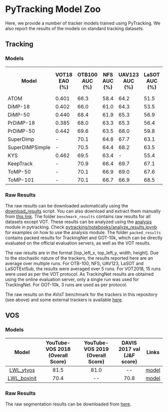 # PyTracking Model Zoo

Here, we provide a number of tracker models trained using PyTracking. We also report the results
of the models on standard tracking datasets.  

## Tracking
### Models

<table>
  <tr>
    <th>Model</th>
    <th>VOT18<br>EAO (%)</th>
    <th>OTB100<br>AUC (%)</th>
    <th>NFS<br>AUC (%)</th>
    <th>UAV123<br>AUC (%)</th>
    <th>LaSOT<br>AUC (%)</th>
    <th>LaSOTExtSub<br>AUC (%)</th>
    <th>TrackingNet<br>AUC (%)</th>
    <th>GOT-10k<br>AO (%)</th>
    <th>AVisT<br>AUC (%)</th>
    <th>Links</th>
  </tr>
  <tr>
    <td>ATOM</td>
    <td>0.401</td>
    <td>66.3</td>
    <td>58.4</td>
    <td>64.2</td>
    <td>51.5</td>
    <td>-</td>
    <td>70.3</td>
    <td>55.6</td>
    <td>38.6</td>
    <td><a href="https://drive.google.com/open?id=1VNyr-Ds0khjM0zaq6lU-xfY74-iWxBvU">model</a></td>
  </tr>
  <tr>
    <td>DiMP-18</td>
    <td>0.402</td>
    <td>66.0</td>
    <td>61.0</td>
    <td>64.3</td>
    <td>53.5</td>
    <td>-</td>
    <td>72.3</td>
    <td>57.9</td>
    <td>40.6</td>
    <td><a href="https://drive.google.com/open?id=1MAjrRJDCbL0DSjUKFyDkUuYS1-cYBNjk">model</a></td>
  </tr>
  <tr>
    <td>DiMP-50</td>
    <td>0.440</td>
    <td>68.4</td>
    <td>61.9</td>
    <td>65.3</td>
    <td>56.9</td>
    <td>-</td>
    <td>74.0</td>
    <td>61.1</td>
    <td>41.9</td>
    <td><a href="https://drive.google.com/open?id=1qgachgqks2UGjKx-GdO1qylBDdB1f9KN">model</a></td>
  </tr>
  <tr>
    <td>PrDiMP-18</td>
    <td>0.385</td>
    <td>68.0</td>
    <td>63.3</td>
    <td>65.3</td>
    <td>56.4</td>
    <td>-</td>
    <td>75.0</td>
    <td>61.2</td>
    <td>41.7</td>
    <td><a href="https://drive.google.com/open?id=1ycm3Uu63j-uCkz4qt0SG6rY_k5UFlhVo">model</a></td>
  </tr>
  <tr>
    <td>PrDiMP-50</td>
    <td>0.442</td>
    <td>69.6</td>
    <td>63.5</td>
    <td>68.0</td>
    <td>59.8</td>
    <td>-</td>
    <td>75.8</td>
    <td>63.4</td>
    <td>43.3</td>
    <td><a href="https://drive.google.com/open?id=1zbQUVXKsGvBEOc-I1NuGU6yTMPth_aI5">model</a></td>
  </tr>
  <tr>
    <td>SuperDimp</td>
    <td>-</td>
    <td>70.1</td>
    <td>64.8</td>
    <td>67.7</td>
    <td>63.1</td>
    <td>-</td>
    <td>78.1</td>
    <td>-</td>
    <td>48.4</td>
    <td><a href="https://drive.google.com/open?id=1qDptswis2FxihLRYLVRGDvx6aUoAVVLv">model</a></td>
  </tr>
  <tr>
    <td>SuperDiMPSimple</td>
    <td>-</td>
    <td>70.5</td>
    <td>64.4</td>
    <td>68.2</td>
    <td>63.5</td>
    <td>43.7</td>
    <td>-</td>
    <td>-</td>
    <td>-</td>
    <td><a href="https://drive.google.com/file/d/1lzwdeX9HBefQwznMaX5AKAGda7tqeQtg">model</a></td>
  </tr>
  <tr>
    <td>KYS</td>
    <td>0.462</td>
    <td>69.5</td>
    <td>63.4</td>
    <td>-</td>
    <td>55.4</td>
    <td>-</td>
    <td>74.0</td>
    <td>63.6</td>
    <td>42.5</td>
    <td><a href="https://drive.google.com/open?id=1nJTBxpuBhN0WGSvG7Zm3yBc9JAC6LnEn">model</a></td>
  </tr>
  <tr>
    <td>KeepTrack</td>
    <td>-</td>
    <td>70.9</td>
    <td>66.4</td>
    <td>69.7</td>
    <td>67.1</td>
    <td>48.2</td>
    <td>-</td>
    <td>-</td>
    <td>49.5</td>
    <td><a href="https://drive.google.com/file/d/1JIhzF1yd1EFbVCKJMakqEjWngthySIS5">model</a></td>
  </tr>
  <tr>
    <td>ToMP-50</td>
    <td>-</td>
    <td>70.1</td>
    <td>66.9</td>
    <td>69.0</td>
    <td>67.6</td>
    <td>45.4</td>
    <td>81.2</td>
    <td>-</td>
    <td>51.6</td>
    <td><a href="https://drive.google.com/file/d/1dU1IYIv5x_7iOUVTgh8uOq36POFOQBWT">model</a></td>
  </tr>
  <tr>
    <td>ToMP-101</td>
    <td>-</td>
    <td>70.1</td>
    <td>66.7</td>
    <td>66.9</td>
    <td>68.5</td>
    <td>45.9</td>
    <td>81.5</td>
    <td>-</td>
    <td>50.9</td>
    <td><a href="https://drive.google.com/file/d/1XQAtrM9n_PHQn-B2i8y6Q-PQFcAoKObA">model</a></td>
  </tr>
</table>

### Raw Results
The raw results can be downloaded automatically using the [download_results](pytracking/util_scripts/download_results.py) script.
You can also download and extract them manually from [this link](https://drive.google.com/open?id=1Sacgh5TZVjfpanmwCFvKkpnOA7UHZCY0). The folder ```benchmark_results``` contains raw results for all datasets except VOT. These results can be analyzed using the [analysis](pytracking/analysis) module in pytracking. Check [pytracking/notebooks/analyze_results.ipynb](pytracking/notebooks/analyze_results.ipynb) for examples on how to use the analysis module. The folder ```packed_results``` contains packed results for TrackingNet and GOT-10k, which can be directly evaluated on the official evaluation servers, as well as the VOT results. 

The raw results are in the format [top_left_x, top_left_y, width, height]. 
Due to the stochastic nature of the trackers, the results reported here are an average over multiple runs. 
For OTB-100, NFS, UAV123, LaSOT and LaSOTExtSub, the results were averaged over 5 runs. For VOT2018, 15 runs were used 
as per the VOT protocol. As TrackingNet results are obtained using the online evaluation server, only a 
single run was used for TrackingNet. For GOT-10k, 3 runs are used as per protocol.

The raw results on the AVisT benchmark for the trackers in this repository (see above) and some external trackers is available [here](https://drive.google.com/open?id=1Sacgh5TZVjfpanmwCFvKkpnOA7UHZCY0).


## VOS

### Models
|    Model    | YouTube-VOS 2018 (Overall Score) | YouTube-VOS 2019 (Overall Score) | DAVIS 2017 val (J&F score) | Links |
|:-----------:|:--------------------------------:|:--------------------------------:|:--------------------------:|:-----:|
|  [LWL_ytvos](ltr/train_settings/lwl/lwl_stage2.py)  |               81.5               |               81.0               |              --             | [model](https://drive.google.com/file/d/1Xnm4A2BRBliDBKO4EEFHAQfGyfOMsVyY/view?usp=sharing) |
| [LWL_boxinit](ltr/train_settings/lwl/lwl_boxinit.py) |               70.4               |                 --                |            70.8            | [model](https://drive.google.com/file/d/1aAsj_N1LAMpmmcb1iOxo2z66tJM6MEuM/view?usp=sharing) |


### Raw Results
The raw segmentation results can be downloaded from [here](https://drive.google.com/drive/folders/1cJ-5Ctl4PV9niQEe54zcWRQzsTutfY_n?usp=sharing). 